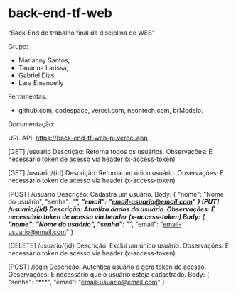 # back-end-tf-web
“Back-End do trabalho final da disciplina de WEB”

Grupo:
- Marianny Santos,
- Tauanna Larissa,
- Gabriel Dias,
- Lara Emanuelly

Ferramentas:
- github.com, codespace, vercel.com, neontech.com, brModelo.

Documentação:

URL API: https://back-end-tf-web-pi.vercel.app

[GET] /usuario
Descrição: Retorna todos os usuários.
Observações: É necessário token de acesso via header (x-access-token)

[GET] /usuario/{id}
Descrição: Retorna um único usuário.
Observações: É necessário token de acesso via header (x-access-token)

[POST] /usuario
Descrição: Cadastra um usuário.
Body:
{
  "nome": "Nome do usuário",
  "senha": "***",
  "email": "email-usuario@email.com"
}
​
[PUT] /usuario/{id}
Descrição: Atualiza dados do usuário.
Observações: É necessário token de acesso via header (x-access-token)
Body:
{
  "nome": "Nome do usuário",
  "senha": "***",
  "email": "email-usuario@email.com"
}

[DELETE] /usuario/{id}
Descrição: Exclui um único usuário.
Observações: É necessário token de acesso via header (x-access-token)

[POST] /login
Descrição: Autentica usuário e gera token de acesso.
Observações: É necessário que o usuário esteja cadastrado.
Body:
{
  "senha": "***",
  "email": "email-usuario@email.com"
}